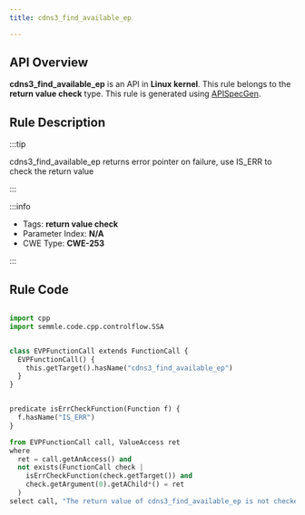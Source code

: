 ```yaml
---
title: cdns3_find_available_ep

---
```



## API Overview
**cdns3_find_available_ep** is an API in **Linux kernel**. This rule belongs to the **return value check** type. This rule is generated using [APISpecGen](../../tools/APISpecGen).
## Rule Description

:::tip

cdns3_find_available_ep returns error pointer on failure, use IS_ERR to check the return value

:::

:::info

- Tags: **return value check**
- Parameter Index: **N/A**
- CWE Type: **CWE-253**

:::

## Rule Code
```python

import cpp
import semmle.code.cpp.controlflow.SSA


class EVPFunctionCall extends FunctionCall {
  EVPFunctionCall() {
    this.getTarget().hasName("cdns3_find_available_ep")
  }
}


predicate isErrCheckFunction(Function f) {
  f.hasName("IS_ERR") 
}

from EVPFunctionCall call, ValueAccess ret
where
  ret = call.getAnAccess() and
  not exists(FunctionCall check |
    isErrCheckFunction(check.getTarget()) and
    check.getArgument(0).getAChild*() = ret
  )
select call, "The return value of cdns3_find_available_ep is not checked with IS_ERR."
    
```